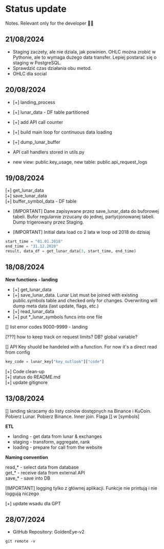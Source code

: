 # Status update
Notes. Relevant only for the developer 🤷‍♂️

## 21/08/2024 ##

* Staging zaczety, ale nie dziala, jak powinien. OHLC można zrobić w Pythonie, ale to wymaga dużego data transfer. Lepiej postarać się o staging w PostgreSQL. 
* Sprawdzić czas działania obu metod. 
* OHLC dla social



## 20/08/2024 ##

* [+] landing_process
* [+] lunar_data - DF table partitioned
* [+] add API call counter
* [+] build main loop for continuous data loading 
* [+] dump_lunar_buffer

* API call handlers stored in utils.py
* new view: public.key_usage, new table: public.api_request_logs

## 19/08/2024 ##

[+] get_lunar_data<br>
[+] save_lunar_data<br>
[+] buffer_symbol_data - DF table<br>



* [IMPORTANT] Dane zapisywane przez save_lunar_data do buforowej tabeli. Bufor regularnie zrzucany do jednej, partycjonowanej tabeli. Dump trigerowany przez Staging. 

* [IMPORTANT] Initial data load co 2 lata w loop od 2018 do dzisiaj
```py
start_time = "01.01.2018"
end_time = "31.12.2020"
result, data_df = get_lunar_data(3, start_time, end_time)
``` 

## 18/08/2024 ##

**New functions - landing**
- [+] get_lunar_data
- [+] save_lunar_data. Lunar List must be joined with existing public.symbols table and checked only for changes. Overwriting will dump meta data (last update, flags, etc.)
- [+] read_lunar_data
- [+] put *_lunar_symbols funcs into one file


[] list error codes
9000-9999 - landing


[???] how to keep track on request limits? DB? global variable?

[] API Key shuold be handeled with a function. For now it's a direct read from config
```py
key_code = lunar_key["key_outlook"]["code"]
```

[+] Code clean-up<br>
[+] status do README.md<br>
[+] update gitignore



## 13/08/2024 ##
[] landing skracamy do listy coinów dostępnych na Binance i KuCoin. Pobierz Lunar. Pobierz Binance. Inner join. Flaga [] w [symbols]

**ETL**
* landing - get data from lunar & exchanges
* staging - transform, aggregate, rank
* loading - prepare for call from the website

**Naming convention**

read_* - select data from database<br>
get_* - receive data from external API<br>
save_* - save into DB<br>

[IMPORTANT] logging tylko z głównej aplikacji. Funkcje nie printują i nie loggują niczego

[+] update wsadu dla GPT


## 28/07/2024 ##

- GitHub Repository: GoldenEye-v2
```shell
git remote -v
```
